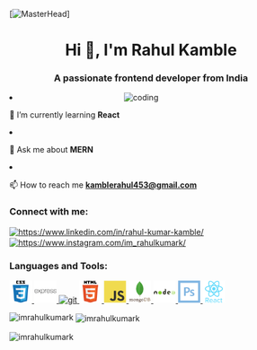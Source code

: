 [![MasterHead](https://media.licdn.com/dms/image/C4E16AQH-KNnmUFQfiA/profile-displaybackgroundimage-shrink_200_800/0/1641960370683?e=2147483647&v=beta&t=_YN-sJth-Jhwb9zLbCV32VrGMp82xh8uWwItSQnb7po)]
<h1 align="center">Hi 👋, I'm Rahul Kamble</h1>
<h3 align="center">A passionate frontend developer from India</h3>
<img align="right" alt="coding" width="300" src="https://stepinfotech.co.in/assets/img/about/46207-programmer-1.gif"

- 🌱 I’m currently learning **React**

- 💬 Ask me about **MERN**

- 📫 How to reach me **kamblerahul453@gmail.com**

<h3 align="left">Connect with me:</h3>
<p align="left">
<a href="https://linkedin.com/in/https://www.linkedin.com/in/rahul-kumar-kamble/" target="blank"><img align="center" src="https://raw.githubusercontent.com/rahuldkjain/github-profile-readme-generator/master/src/images/icons/Social/linked-in-alt.svg" alt="https://www.linkedin.com/in/rahul-kumar-kamble/" height="30" width="40" /></a>
<a href="https://instagram.com/https://www.instagram.com/im_rahulkumark/" target="blank"><img align="center" src="https://raw.githubusercontent.com/rahuldkjain/github-profile-readme-generator/master/src/images/icons/Social/instagram.svg" alt="https://www.instagram.com/im_rahulkumark/" height="30" width="40" /></a>
</p>

<h3 align="left">Languages and Tools:</h3>
<p align="left"> <a href="https://www.w3schools.com/css/" target="_blank" rel="noreferrer"> <img src="https://raw.githubusercontent.com/devicons/devicon/master/icons/css3/css3-original-wordmark.svg" alt="css3" width="40" height="40"/> </a> <a href="https://expressjs.com" target="_blank" rel="noreferrer"> <img src="https://raw.githubusercontent.com/devicons/devicon/master/icons/express/express-original-wordmark.svg" alt="express" width="40" height="40"/> </a> <a href="https://git-scm.com/" target="_blank" rel="noreferrer"> <img src="https://www.vectorlogo.zone/logos/git-scm/git-scm-icon.svg" alt="git" width="40" height="40"/> </a> <a href="https://www.w3.org/html/" target="_blank" rel="noreferrer"> <img src="https://raw.githubusercontent.com/devicons/devicon/master/icons/html5/html5-original-wordmark.svg" alt="html5" width="40" height="40"/> </a> <a href="https://developer.mozilla.org/en-US/docs/Web/JavaScript" target="_blank" rel="noreferrer"> <img src="https://raw.githubusercontent.com/devicons/devicon/master/icons/javascript/javascript-original.svg" alt="javascript" width="40" height="40"/> </a> <a href="https://www.mongodb.com/" target="_blank" rel="noreferrer"> <img src="https://raw.githubusercontent.com/devicons/devicon/master/icons/mongodb/mongodb-original-wordmark.svg" alt="mongodb" width="40" height="40"/> </a> <a href="https://nodejs.org" target="_blank" rel="noreferrer"> <img src="https://raw.githubusercontent.com/devicons/devicon/master/icons/nodejs/nodejs-original-wordmark.svg" alt="nodejs" width="40" height="40"/> </a> <a href="https://www.photoshop.com/en" target="_blank" rel="noreferrer"> <img src="https://raw.githubusercontent.com/devicons/devicon/master/icons/photoshop/photoshop-line.svg" alt="photoshop" width="40" height="40"/> </a> <a href="https://reactjs.org/" target="_blank" rel="noreferrer"> <img src="https://raw.githubusercontent.com/devicons/devicon/master/icons/react/react-original-wordmark.svg" alt="react" width="40" height="40"/> </a> </p>

<p><img align="left" src="https://github-readme-stats.vercel.app/api/top-langs?username=imrahulkumark&show_icons=true&locale=en&layout=compact" alt="imrahulkumark" /></p>

<p>&nbsp;<img align="center" src="https://github-readme-stats.vercel.app/api?username=imrahulkumark&show_icons=true&locale=en" alt="imrahulkumark" /></p>

<p><img align="center" src="https://github-readme-streak-stats.herokuapp.com/?user=imrahulkumark&" alt="imrahulkumark" /></p>
